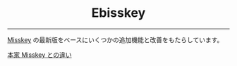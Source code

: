 <div align="center">

<h1>Ebisskey</h1>

---

</div>

[Misskey](https://github.com/misskey-dev/misskey) の最新版をベースにいくつかの追加機能と改善をもたらしています。

[本家 Misskey との違い](DIFFERENCE.md)
